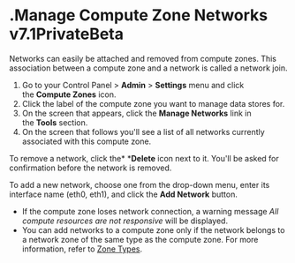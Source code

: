 # .Manage Compute Zone Networks v7.1PrivateBeta

Networks can easily be attached and removed from compute zones. This association between a compute zone and a network is called a network join.

1.  Go to your Control Panel &gt; **Admin** &gt; **Settings** menu and click the **Compute Zones** icon.
2.  Click the label of the compute zone you want to manage data stores for.
3.  On the screen that appears, click the **Manage Networks** link in the **Tools** section.
4.  On the screen that follows you'll see a list of all networks currently associated with this compute zone.

To remove a network, click the* ***Delete** icon next to it. You'll be asked for confirmation before the network is removed.

To add a new network, choose one from the drop-down menu, enter its interface name (eth0, eth1), and click the **Add Network** button.

-   If the compute zone loses network connection, a warning message *All compute resources are not responsive* will be displayed.
-   You can add networks to a compute zone only if the network belongs to a network zone of the same type as the compute zone. For more information, refer to [Zone Types](.Zone_Types_v7.1PrivateBeta).


